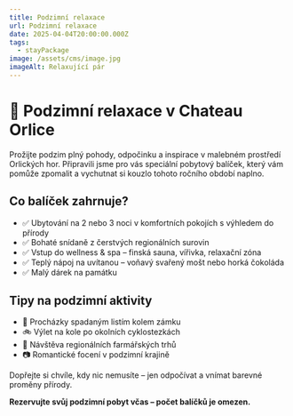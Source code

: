 ```yaml
---
title: Podzimní relaxace
url: Podzimní relaxace
date: 2025-04-04T20:00:00.000Z
tags:
  - stayPackage
image: /assets/cms/image.jpg
imageAlt: Relaxující pár
---
```

# 🍂 Podzimní relaxace v Chateau Orlice

Prožijte podzim plný pohody, odpočinku a inspirace v malebném prostředí Orlických hor. Připravili jsme pro vás speciální pobytový balíček, který vám pomůže zpomalit a vychutnat si kouzlo tohoto ročního období naplno.

## Co balíček zahrnuje?

- ✅ Ubytování na 2 nebo 3 noci v komfortních pokojích s výhledem do přírody
- ✅ Bohaté snídaně z čerstvých regionálních surovin
- ✅ Vstup do wellness & spa – finská sauna, vířivka, relaxační zóna
- ✅ Teplý nápoj na uvítanou – voňavý svařený mošt nebo horká čokoláda
- ✅ Malý dárek na památku

## Tipy na podzimní aktivity

- 🍁 Procházky spadaným listím kolem zámku
- 🚲 Výlet na kole po okolních cyklostezkách
- 🎃 Návštěva regionálních farmářských trhů
- 📷 Romantické focení v podzimní krajině

Dopřejte si chvíle, kdy nic nemusíte – jen odpočívat a vnímat barevné proměny přírody.

**Rezervujte svůj podzimní pobyt včas – počet balíčků je omezen.**
